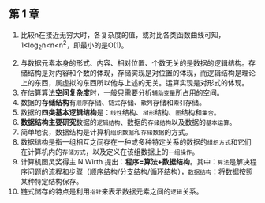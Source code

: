 ## 第 1 章

1. <p>比较n在接近无穷大时，各复杂度的值，或对比各类函数曲线可知，1&lt;log<sub>2</sub>n&lt;n&lt;n<sup>2</sup>，即最小的是O(1)。</p>
2. 与数据元素本身的形式、内容、相对位置、个数无关的是数据的逻辑结构。存储结构是对内容和个数的体现，存储实现是对位置的体现，而逻辑结构是理论上的东西，属虚拟的东西所以他与上述的无关。运算实现是对形式的体现。
3. 在估算算法**空间复杂度**时，一般只需要分析`辅助变量`所占用的空间。
4. 数据的**存储结构**有`顺序`存储、`链式`存储、`散列`存储和`索引`存储。
5. 数据的**四类基本逻辑结构**是：`线性`结构、`树形`结构、`图`结构和`集合`。
6. **数据结构主要研究**数据的`逻辑结构`、数据的`存储结构`以及数据的`基本运算`。
7. 简单地说，数据结构是计算机`组织数据`和`存储数据`的方式。
8. 数据结构是指一组相互之间存在一种或多种特定关系的数据的`组织方式`和它们在计算机内的`存储方式`，以及定义在该组数据上的`一组操作`。
9. 计算机图灵奖得主 N.Wirth 提出：**程序=算法+数据结构**。其中：`算法`是解决程序问题的流程和步骤（顺序结构/分支结构/循环结构），`数据结构`：将数据按照某种特定结构保存。
10. 链式储存的特点是利用`指针`来表示数据元素之间的`逻辑`关系。
